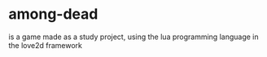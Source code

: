 # among-dead
is a game made as a study project, using the lua programming language in the love2d framework
